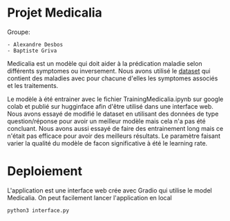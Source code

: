 # Projet Medicalia

Groupe:

    - Alexandre Desbos
    - Baptiste Griva

Medicalia est un modèle qui doit aider à la prédication maladie selon différents symptomes ou inversement. Nous avons utilisé le [dataset](https://huggingface.co/datasets/QuyenAnhDE/Diseases_Symptoms) qui contient des maladies avec pour chacune d'elles les symptomes associés et les traitements.

Le modèle à été entrainer avec le fichier TrainingMedicalia.ipynb sur google colab et publié sur hugginface afin d'être utilisé dans une interface web.
Nous avons essayé de modifié le dataset en utilisant des données de type question/réponse pour avoir un meilleur modèle mais cela n'a pas été concluant.
Nous avons aussi essayé de faire des entrainement long mais ce n'était pas efficace pour avoir des meilleurs résultats. 
Le paramètre faisant varier la qualité du modèle de facon significative à été le learning rate.


# Deploiement

L'application est une interface web crée avec Gradio qui utilise le model Medicalia. On peut facilement lancer l'application en local
```
python3 interface.py
```
